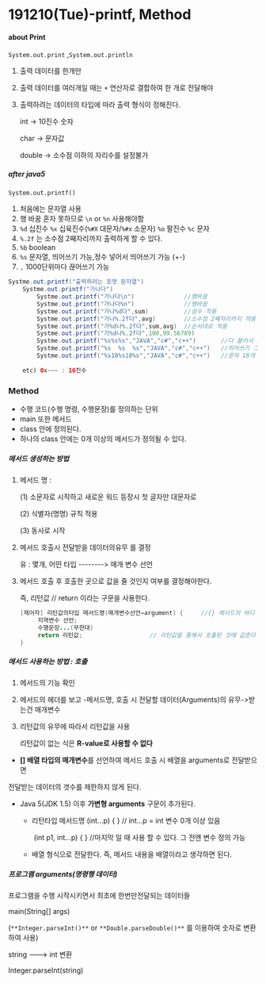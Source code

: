 # 191210(Tue)-printf, Method 

#### about Print

`System.out.print` ,`System.out.println`  

1. 출력 데이터를 한개만

2. 출력 데이터를 여러개일 때는 `+` 연산자로 결합하여 한 개로 전달해야

3. 출력하려는 데이터의 타입에 따라 출력 형식이 정해진다.

   int -> 10진수 숫자						

   char -> 문자값							

   double -> 소수점 이하의 자리수를 설정불가



##### after java5

`System.out.printf()` 

1. 처음에는 문자열 사용
2. 행 바꿈 혼자 못하므로 `\n` or `%n` 사용해야함
3. `%d` 십진수 `%x` 십육진수(`%#X` 대문자/`%#x` 소문자) `%o` 팔진수 `%c` 문자
4. `%.2f` 는 소수점 2째자리까지 출력하게 할 수 있다.
5. `%b` boolean
6. `%s` 문자열, 띄어쓰기 가능,정수 넣어서 띄어쓰기 가능 (+-)
7. `,` 1000단위마다 끊어쓰기 가능

``` java
Systme.out.printf("출력하려는 포맷 문자열")
    Systme.out.printf("가나다")
        Systme.out.printf("가나다\n")				//행바꿈
        Systme.out.printf("가나다%n")				//행바꿈
    	Systme.out.printf("가나%d다",sum)			//실수 적용
        Systme.out.printf("가나%.2f다",avg)		//소수점 2째자리까지 적용
    	Systme.out.printf("가%d나%.2f다",sum,avg)	//순서대로 적용
 	    Systme.out.printf("가%d나%.2f다",100,99.56789)	
     	Systme.out.printf("%s%s%s","JAVA","c#","c++")		//다 붙어서 출력
    	Systme.out.printf("%s  %s  %s","JAVA","c#","c++")	//띄어쓰기 그대로 출력
  		Systme.out.printf("%s10%s10%s","JAVA","c#","c++")	//문자 10개 값 띄어쓰기
    	
    etc) 0x~~~ : 16진수
```



### Method

- 수행 코드(수행 명령, 수행문장)를 정의하는 단위
- main 또한 메서드
- class 안에 정의된다.
- 하나의 class 안에는 0개 이상의 메서드가 정의될 수 있다.

##### 메서드 생성하는 방법

1. 메서드 명 : 

   (1) 소문자로 시작하고 새로운 워드 등장시 첫 글자만 대문자로

   (2) 식별자(명명) 규칙 적용

   (3) 동사로 시작

2. 메서드 호출시 전달받을 데이터의유무 를 결정

   유 : 몇개, 어떤 타입 --------> 매개 변수 선언

3. 메서드 호출 후 호출한 곳으로 값을 줄 것인지 여부를 결정해야한다.

   즉, 리턴값 // return 이라는 구문을 사용한다.

   ```java
   [제어자] 리턴값의타입	메서드명(매개변수선언=argument) {     //{} 메서드의 바디
   		지역변수 선언;			
   		수행문장...(무한대)
   		return 리턴값;					  // 리턴값을 통해서 호출된 것에 값준다
   }
   ```

##### 메서드 사용하는 방법 : 호출

1. 메서드의 기능 확인

2. 메서드의 헤더를 보고 -메서드명, 호출 시 전달할 데이터(Arguments)의 유무->받는건 매개변수

3. 리턴값의 유무에 따라서 리턴값을 사용

   리턴값이 없는 식은 **R-value로 사용할 수 없다**



- **[] 배열 타입의 매개변수**를 선언하여 메서드 호출 시 배열을 arguments로 전달받으면

전달받는 데이터의 갯수를 제한하지 않게 된다.

- Java 5(JDK 1.5) 이후  **가변형 arguments** 구문이 추가된다.

  - 리턴타입 메서드명 (int...p) { }				// int...p = int 변수 0개 이상 있음

    ​								(int p1, int...p) { }	//마지막 일 때 사용 할 수 있다. 그 전엔 변수 정의 가능

  - 배열 형식으로 전달한다. 즉, 메서드 내용을 배열이라고 생각하면 된다.



##### 프로그램 arguments(명령행 데이터)

프로그램을 수행 시작시키면서 최초에 한번만전달되는 데이터들

main(String[] args)

(`**Integer.parseInt()**` or `**Double.parseDouble()**` 를 이용하여 숫자로 변환하여 사용)



string ---> int 변환

Integer.parseInt(string)